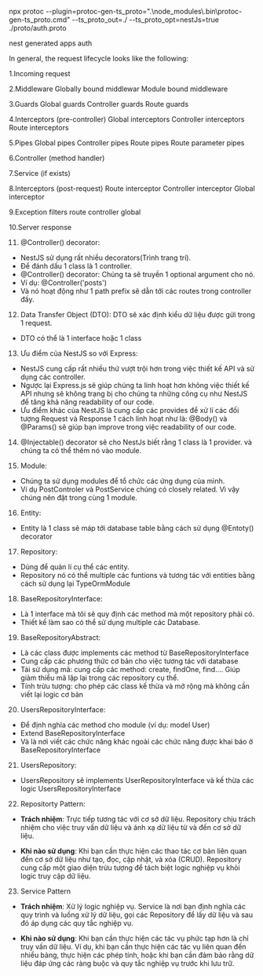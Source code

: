npx protoc --plugin=protoc-gen-ts_proto=".\\node_modules\\.bin\\protoc-gen-ts_proto.cmd" --ts_proto_out=./ --ts_proto_opt=nestJs=true ./proto/auth.proto

nest generated apps auth

In general, the request lifecycle looks like the following:

1.Incoming request

2.Middleware
Globally bound middlewar
Module bound middleware

3.Guards
Global guards
Controller guards
Route guards

4.Interceptors (pre-controller)
Global interceptors
Controller interceptors
Route interceptors

5.Pipes
Global pipes
Controller pipes
Route pipes
Route parameter pipes

6.Controller (method handler)

7.Service (if exists)

8.Interceptors (post-request)
Route interceptor
Controller interceptor
Global interceptor

9.Exception filters
route
controller
global

10.Server response

11. @Controller() decorator:

- NestJS sử dụng rất nhiều decorators(Trình trang trí).
- Để đánh dấu 1 class là 1 controller.
- @Controller() decorator: Chúng ta sẽ truyền 1 optional argument cho nó.
- Ví dụ: @Controller('posts')
- Và nó hoạt động như 1 path prefix sẽ dẫn tới các routes trong controller đấy.

12. Data Transfer Object (DTO): DTO sẽ xác định kiểu dữ liệu được gửi trong 1 request.

- DTO có thể là 1 interface hoặc 1 class

13. Ưu điểm của NestJS so với Express:

- NestJS cung cấp rất nhiều thứ vượt trội hơn trong việc thiết kế API và sử dụng các controller.
- Ngược lại Express.js sẽ giúp chúng ta linh hoạt hơn không việc thiết kế API nhưng sẽ không trạng bị cho chúng ta những
  công cụ như NestJS để tăng khả năng readability of our code.
- Ưu điểm khác của NestJS là cung cấp các provides để xử lí các đối tượng Request và Response 1 cách linh hoạt như là:
  @Body() và @Params() sẽ giúp bạn improve trong việc readability of our code.

14. @Injectable() decorator sẽ cho NestJs biết rằng 1 class là 1 provider. và chúng ta có thể thêm nó vào module.

15. Module:

- Chúng ta sử dụng modules để tổ chức các ứng dụng của mình.
- Ví dụ PostControler và PostService chúng có closely related. Vì vậy chúng nên đặt trong cùng 1 module.

16. Entity:

- Entity là 1 class sẽ máp tới database table bằng cách sử dụng @Entoty() decorator

17. Repository:

- Dùng để quản lí cụ thể các entity.
- Repository nó có thể multiple các funtions và tương tác với entities bằng cách sử dụng lại TypeOrmModule

18. BaseRepositoryInterface:

- Là 1 interface mà tôi sẽ quy định các method mà một repository phải có.
- Thiết kế làm sao có thể sử dụng multiple các Database.

19. BaseRepositoryAbstract:

- Là các class được implements các method từ BaseRepositoryInterface
- Cung cấp các phương thức cơ bản cho việc tương tác với database
- Tái sử dụng mã: cung cấp các method: create, findOne, find.... Giúp giảm thiểu
  mã lặp lại trong các repository cụ thể.
- Tính trừu tượng: cho phép các class kế thừa và mở rộng mà không cần viết lại logic cơ bản

20. UsersRepositoryInterface:

- Để định nghĩa các method cho module (ví dụ: model User)
- Extend BaseRepositoryInterface
- Và là nơi viết các chức năng khác ngoài các chức năng được khai báo ở BaseRepositoryInterface

21. UsersRepository:

- UsersRepository sẽ implements UserRepositoryInterface và kế thừa các logic UsersRepositoryInterface

22. Repositorty Pattern:

- **Trách nhiệm**: Trực tiếp tương tác với cơ sở dữ liệu. Repository chịu trách nhiệm cho việc truy vấn dữ liệu và ánh xạ dữ liệu từ và đến cơ sở dữ liệu.

- **Khi nào sử dụng**: Khi bạn cần thực hiện các thao tác cơ bản liên quan đến cơ sở dữ liệu như tạo, đọc, cập nhật, và xóa (CRUD). Repository cung cấp một giao diện trừu tượng để tách biệt logic nghiệp vụ khỏi logic truy cập dữ liệu.

23. Service Pattern

- **Trách nhiệm**: Xử lý logic nghiệp vụ. Service là nơi bạn định nghĩa các quy trình và luồng xử lý dữ liệu, gọi các Repository để lấy dữ liệu và sau đó áp dụng các quy tắc nghiệp vụ.

- **Khi nào sử dụng**: Khi bạn cần thực hiện các tác vụ phức tạp hơn là chỉ truy vấn dữ liệu. Ví dụ, khi bạn cần thực hiện các tác vụ liên quan đến nhiều bảng, thực hiện các phép tính, hoặc khi bạn cần đảm bảo rằng dữ liệu đáp ứng các ràng buộc và quy tắc nghiệp vụ trước khi lưu trữ.